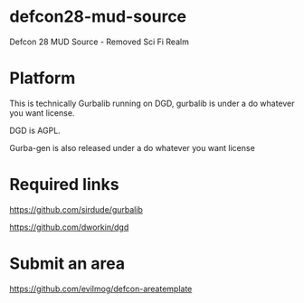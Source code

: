 # defcon28-mud-source
Defcon 28 MUD Source - Removed Sci Fi Realm

# Platform
This is technically Gurbalib running on DGD, gurbalib is under a do whatever you want license.

DGD is AGPL.

Gurba-gen is also released under a do whatever you want license

# Required links
https://github.com/sirdude/gurbalib

https://github.com/dworkin/dgd

# Submit an area
https://github.com/evilmog/defcon-areatemplate
